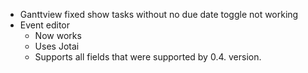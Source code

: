 - Ganttview fixed show tasks without no due date toggle not working
- Event editor
    - Now works
    - Uses Jotai
    - Supports all fields that were supported by 0.4. version.
    
